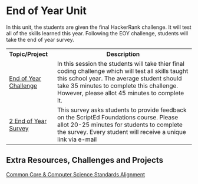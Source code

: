 # End of Year Unit

In this unit, the students are given the final HackerRank challenge. It will test all of the skills learned this year. Following the EOY challenge, students will take the end of year survey.

<table>
<tr>
	<th align="left">Topic/Project</th>
	<th>Description</th>
</tr>
<tr>
	<td align="left"> <a href="topics/topic2">End of Year Challenge</a> </td>
	<td>In this session the students will take thier final coding challenge which will test all skills taught this school year. The average student should take 35 minutes to complete this challenge. However, please allot 45 minutes to complete it. </td>
</tr>

<tr>
<td align="left"> <a href="topics/topic3">2 End of Year Survey</a> </td>
	<td> This survey asks students to provide feedback on the ScriptEd Foundations course. Please allot 20-25 minutes for students to complete the survey. Every student will receive a unique link via e-mail </td>
</tr>


</table>


## Extra Resources, Challenges and Projects
[Common Core & Computer Science Standards Alignment](csStandards.md)
